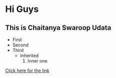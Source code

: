# Hi Guys
## This is Chaitanya Swaroop Udata
- First
- Second
- Third
  - Inherited
    1. Inner one


[Click here for the link](https://www.facebook.com)
